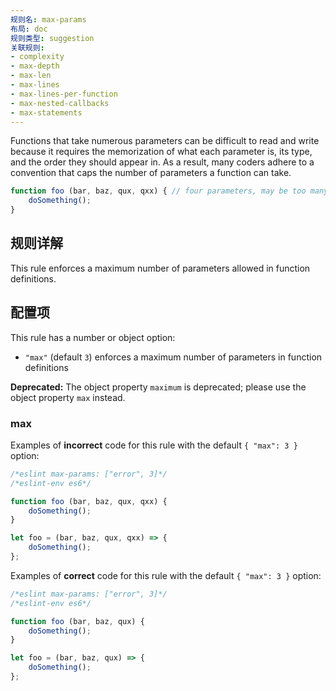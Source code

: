 ```yaml
---
规则名: max-params
布局: doc
规则类型: suggestion
关联规则:
- complexity
- max-depth
- max-len
- max-lines
- max-lines-per-function
- max-nested-callbacks
- max-statements
---
```



Functions that take numerous parameters can be difficult to read and write because it requires the memorization of what each parameter is, its type, and the order they should appear in. As a result, many coders adhere to a convention that caps the number of parameters a function can take.

```js
function foo (bar, baz, qux, qxx) { // four parameters, may be too many
    doSomething();
}
```

## 规则详解

This rule enforces a maximum number of parameters allowed in function definitions.

## 配置项

This rule has a number or object option:

* `"max"` (default `3`) enforces a maximum number of parameters in function definitions

**Deprecated:** The object property `maximum` is deprecated; please use the object property `max` instead.

### max

Examples of **incorrect** code for this rule with the default `{ "max": 3 }` option:

```js
/*eslint max-params: ["error", 3]*/
/*eslint-env es6*/

function foo (bar, baz, qux, qxx) {
    doSomething();
}

let foo = (bar, baz, qux, qxx) => {
    doSomething();
};
```

Examples of **correct** code for this rule with the default `{ "max": 3 }` option:

```js
/*eslint max-params: ["error", 3]*/
/*eslint-env es6*/

function foo (bar, baz, qux) {
    doSomething();
}

let foo = (bar, baz, qux) => {
    doSomething();
};
```
